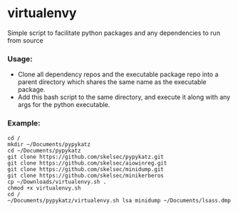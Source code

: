 # virtualenvy
Simple script to facilitate python packages and any dependencies to run from source

### Usage:

- Clone all dependency repos and the executable package repo into a parent directory which shares the same name as the executable package. 
- Add this bash script to the same directory, and execute it along with any args for the python executable.

### Example:

```
cd /
mkdir ~/Documents/pypykatz
cd ~/Documents/pypykatz
git clone https://github.com/skelsec/pypykatz.git
git clone https://github.com/skelsec/aiowinreg.git
git clone https://github.com/skelsec/minidump.git
git clone https://github.com/skelsec/minikerberos
cp ~/Downloads/virtualenvy.sh .
chmod +x virtualenvy.sh 
cd /
~/Documents/pypykatz/virtualenvy.sh lsa minidump ~/Documents/lsass.dmp
```

